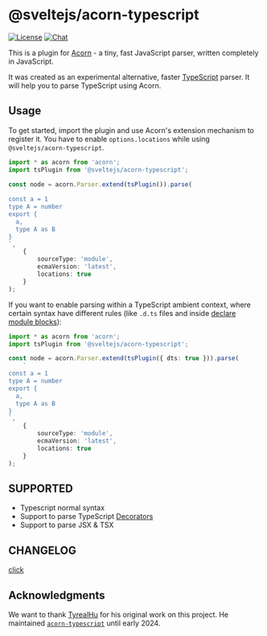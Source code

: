 # @sveltejs/acorn-typescript

[![License](https://img.shields.io/npm/l/svelte.svg)](LICENSE.md) [![Chat](https://img.shields.io/discord/457912077277855764?label=chat&logo=discord)](https://svelte.dev/chat)

This is a plugin for [Acorn](http://marijnhaverbeke.nl/acorn/) - a tiny, fast JavaScript parser, written completely in JavaScript.

It was created as an experimental alternative, faster [TypeScript](https://www.typescriptlang.org/) parser. It will help you to parse
TypeScript using Acorn.

## Usage

To get started, import the plugin and use Acorn's extension mechanism to register it. You have to enable `options.locations` while using `@sveltejs/acorn-typescript`.

```typescript
import * as acorn from 'acorn';
import tsPlugin from '@sveltejs/acorn-typescript';

const node = acorn.Parser.extend(tsPlugin()).parse(
	`
const a = 1
type A = number
export {
  a,
  type A as B
}
`,
	{
		sourceType: 'module',
		ecmaVersion: 'latest',
		locations: true
	}
);
```

If you want to enable parsing within a TypeScript ambient context, where certain syntax have different rules (like `.d.ts` files and inside [declare module blocks](https://www.typescriptlang.org/docs/handbook/declaration-files/introduction.html)):

```typescript
import * as acorn from 'acorn';
import tsPlugin from '@sveltejs/acorn-typescript';

const node = acorn.Parser.extend(tsPlugin({ dts: true })).parse(
	`
const a = 1
type A = number
export {
  a,
  type A as B
}
`,
	{
		sourceType: 'module',
		ecmaVersion: 'latest',
		locations: true
	}
);
```

## SUPPORTED

- Typescript normal syntax
- Support to parse TypeScript [Decorators](https://www.typescriptlang.org/docs/handbook/decorators.html)
- Support to parse JSX & TSX

## CHANGELOG

[click](./CHANGELOG.md)

## Acknowledgments

We want to thank [TyrealHu](https://github.com/TyrealHu) for his original work on this project. He maintained [`acorn-typescript`](https://github.com/TyrealHu/acorn-typescript) until early 2024.
